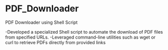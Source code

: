 # PDF_Downloader
PDF Downloader using Shell Script


-Developed a specialized Shell script to automate the download of PDF files from specified URLs.
-Leveraged command-line utilities such as wget or curl to retrieve PDFs directly from provided links
